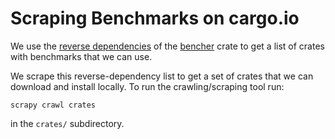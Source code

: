 # Scraping Benchmarks on cargo.io

We use the [reverse dependencies](https://crates.io/crates/bencher/reverse_dependencies) of the [bencher](https://crates.io/crates/bencher) crate to get a list of crates with benchmarks that we can use.

We scrape this reverse-dependency list to get a set of crates that we can download and install locally. To run the crawling/scraping tool run: 

`scrapy crawl crates`

in the `crates/` subdirectory. 
